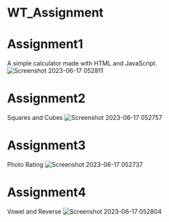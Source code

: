 # WT_Assignment

# Assignment1 
A simple calculator made with HTML and JavaScript.
![Screenshot 2023-06-17 052811](https://github.com/channaveer24/WT_Assignment/assets/118630837/e6b59749-1829-47e3-91c8-8bce8a1002cf)


# Assignment2
Squares and Cubes
![Screenshot 2023-06-17 052757](https://github.com/channaveer24/WT_Assignment/assets/118630837/dc5c73ce-a67f-43c8-892b-a82c91154457)

# Assignment3
Photo Rating
![Screenshot 2023-06-17 052737](https://github.com/channaveer24/WT_Assignment/assets/118630837/f3aae860-4f9e-4e78-b0ec-86c43a310ad9)

# Assignment4
Vowel and Reverse
![Screenshot 2023-06-17 052804](https://github.com/channaveer24/WT_Assignment/assets/118630837/c2c41f81-ba79-468a-addc-08c06843c36c)

